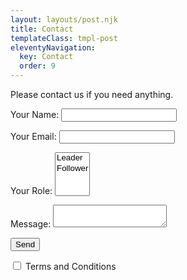 ```yaml
---
layout: layouts/post.njk
title: Contact
templateClass: tmpl-post
eleventyNavigation:
  key: Contact
  order: 9
---
```


Please contact us if you need anything.

<form name="contact" method="POST" data-netlify="true">
  <p>
    <label>Your Name: <input type="text" name="name" /></label>   
  </p>
  <p>
    <label>Your Email: <input type="email" name="email" /></label>
  </p>
  <p>
    <label>Your Role: <select name="role[]" multiple>
      <option value="leader">Leader</option>
      <option value="follower">Follower</option>
    </select></label>
  </p>
  <p>
    <label>Message: <textarea name="message"></textarea></label>
  </p>
  <p>
    <button type="submit">Send</button>
  </p>
  <p>
  <input type="checkbox">
  <label for="Terms and Conditions">Terms and Conditions</label><br>
  </p>
</form>

